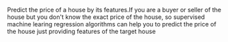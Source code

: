 Predict the price of a house by its features.If you are a buyer or seller of the house but you don't know the exact price of the house, 
so supervised machine learing regression algorithms can help you to predict the price of the house just providing features of the target house
